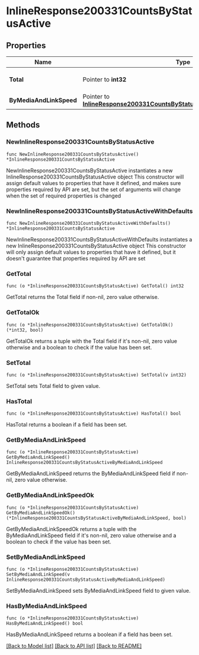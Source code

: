 # InlineResponse200331CountsByStatusActive

## Properties

Name | Type | Description | Notes
------------ | ------------- | ------------- | -------------
**Total** | Pointer to **int32** | The total number of active ports | [optional] 
**ByMediaAndLinkSpeed** | Pointer to [**InlineResponse200331CountsByStatusActiveByMediaAndLinkSpeed**](InlineResponse200331CountsByStatusActiveByMediaAndLinkSpeed.md) |  | [optional] 

## Methods

### NewInlineResponse200331CountsByStatusActive

`func NewInlineResponse200331CountsByStatusActive() *InlineResponse200331CountsByStatusActive`

NewInlineResponse200331CountsByStatusActive instantiates a new InlineResponse200331CountsByStatusActive object
This constructor will assign default values to properties that have it defined,
and makes sure properties required by API are set, but the set of arguments
will change when the set of required properties is changed

### NewInlineResponse200331CountsByStatusActiveWithDefaults

`func NewInlineResponse200331CountsByStatusActiveWithDefaults() *InlineResponse200331CountsByStatusActive`

NewInlineResponse200331CountsByStatusActiveWithDefaults instantiates a new InlineResponse200331CountsByStatusActive object
This constructor will only assign default values to properties that have it defined,
but it doesn't guarantee that properties required by API are set

### GetTotal

`func (o *InlineResponse200331CountsByStatusActive) GetTotal() int32`

GetTotal returns the Total field if non-nil, zero value otherwise.

### GetTotalOk

`func (o *InlineResponse200331CountsByStatusActive) GetTotalOk() (*int32, bool)`

GetTotalOk returns a tuple with the Total field if it's non-nil, zero value otherwise
and a boolean to check if the value has been set.

### SetTotal

`func (o *InlineResponse200331CountsByStatusActive) SetTotal(v int32)`

SetTotal sets Total field to given value.

### HasTotal

`func (o *InlineResponse200331CountsByStatusActive) HasTotal() bool`

HasTotal returns a boolean if a field has been set.

### GetByMediaAndLinkSpeed

`func (o *InlineResponse200331CountsByStatusActive) GetByMediaAndLinkSpeed() InlineResponse200331CountsByStatusActiveByMediaAndLinkSpeed`

GetByMediaAndLinkSpeed returns the ByMediaAndLinkSpeed field if non-nil, zero value otherwise.

### GetByMediaAndLinkSpeedOk

`func (o *InlineResponse200331CountsByStatusActive) GetByMediaAndLinkSpeedOk() (*InlineResponse200331CountsByStatusActiveByMediaAndLinkSpeed, bool)`

GetByMediaAndLinkSpeedOk returns a tuple with the ByMediaAndLinkSpeed field if it's non-nil, zero value otherwise
and a boolean to check if the value has been set.

### SetByMediaAndLinkSpeed

`func (o *InlineResponse200331CountsByStatusActive) SetByMediaAndLinkSpeed(v InlineResponse200331CountsByStatusActiveByMediaAndLinkSpeed)`

SetByMediaAndLinkSpeed sets ByMediaAndLinkSpeed field to given value.

### HasByMediaAndLinkSpeed

`func (o *InlineResponse200331CountsByStatusActive) HasByMediaAndLinkSpeed() bool`

HasByMediaAndLinkSpeed returns a boolean if a field has been set.


[[Back to Model list]](../README.md#documentation-for-models) [[Back to API list]](../README.md#documentation-for-api-endpoints) [[Back to README]](../README.md)


